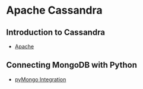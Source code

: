 # Apache Cassandra

## Introduction to Cassandra

- [Apache](cassandra.md)

## Connecting MongoDB with Python

- [pyMongo Integration](pyMongoOverview.ipynb)





